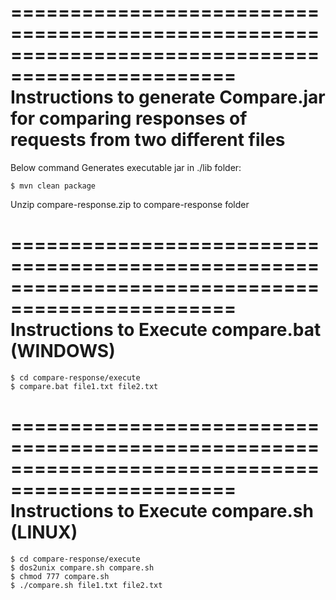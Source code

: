 =================================================================================================
Instructions to generate Compare.jar for comparing responses of requests from two different files
=================================================================================================

Below command Generates executable jar in ./lib folder:

    $ mvn clean package


Unzip compare-response.zip to compare-response folder

=================================================================================================
Instructions to Execute compare.bat (WINDOWS)
=================================================================================================

    $ cd compare-response/execute
    $ compare.bat file1.txt file2.txt

=================================================================================================
Instructions to Execute compare.sh (LINUX)
=================================================================================================

    $ cd compare-response/execute
    $ dos2unix compare.sh compare.sh
    $ chmod 777 compare.sh
    $ ./compare.sh file1.txt file2.txt
